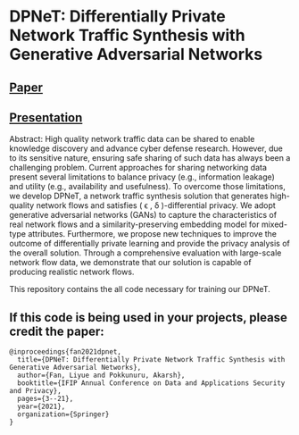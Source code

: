 # DPNeT: Differentially Private Network Traffic Synthesis with Generative Adversarial Networks

## [Paper](https://link.springer.com/chapter/10.1007/978-3-030-81242-3_1)

## [Presentation](https://drive.google.com/file/d/1CjjnNaoaXRqTy1SXb2Ft3jceG6eko5BS/view?usp=sharing)

Abstract:
High quality network traffic data can be shared to enable knowledge discovery and advance cyber defense research. However, due to its sensitive nature, ensuring safe sharing of such data has always been a challenging problem. Current approaches for sharing networking data present several limitations to balance privacy (e.g., information leakage) and utility (e.g., availability and usefulness). To overcome those limitations, we develop DPNeT, a network traffic synthesis solution that generates high-quality network flows and satisfies (  ϵ ,   δ )-differential privacy. We adopt generative adversarial networks (GANs) to capture the characteristics of real network flows and a similarity-preserving embedding model for mixed-type attributes. Furthermore, we propose new techniques to improve the outcome of differentially private learning and provide the privacy analysis of the overall solution. Through a comprehensive evaluation with large-scale network flow data, we demonstrate that our solution is capable of producing realistic network flows.

This repository contains the all code necessary for training our DPNeT.

## If this code is being used in your projects, please credit the paper:

```
@inproceedings{fan2021dpnet,
  title={DPNeT: Differentially Private Network Traffic Synthesis with Generative Adversarial Networks},
  author={Fan, Liyue and Pokkunuru, Akarsh},
  booktitle={IFIP Annual Conference on Data and Applications Security and Privacy},
  pages={3--21},
  year={2021},
  organization={Springer}
}
```
